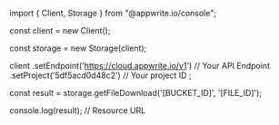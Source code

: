import { Client, Storage } from "@appwrite.io/console";

const client = new Client();

const storage = new Storage(client);

client
    .setEndpoint('https://cloud.appwrite.io/v1') // Your API Endpoint
    .setProject('5df5acd0d48c2') // Your project ID
;

const result = storage.getFileDownload('[BUCKET_ID]', '[FILE_ID]');

console.log(result); // Resource URL